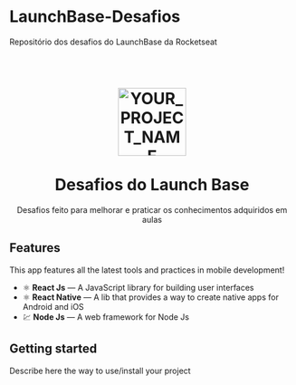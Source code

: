 # LaunchBase-Desafios
Repositório dos desafios do LaunchBase da Rocketseat


<h1 align="center">
<br>
  <img src="YOUR_LOGO_URL" alt="YOUR_PROJECT_NAME" width="120">
<br>
<br>
Desafios do Launch Base
</h1>

<p align="center">Desafios feito para melhorar e praticar os conhecimentos adquiridos em aulas</p>

## Features
[//]: # (Add the features of your project here:)
This app features all the latest tools and practices in mobile development!

- ⚛️ **React Js** — A JavaScript library for building user interfaces
- ⚛️ **React Native** — A lib that provides a way to create native apps for Android and iOS
- 💹 **Node Js** — A web framework for Node Js

## Getting started

Describe here the way to use/install your project
